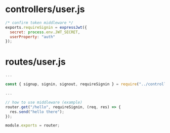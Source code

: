 # controllers/user.js

```javascript
/* confirm token middleware */
exports.requireSignin = expressJwt({
  secret: process.env.JWT_SECRET,
  userProperty: "auth"
});
```

# routes/user.js

```javascript
...

const { signup, signin, signout, requireSignin } = require("../controllers/user");

...

// how to use middleware (example)
router.get("/hello", requireSignin, (req, res) => {
  res.send("hello there");
});

module.exports = router;

```
